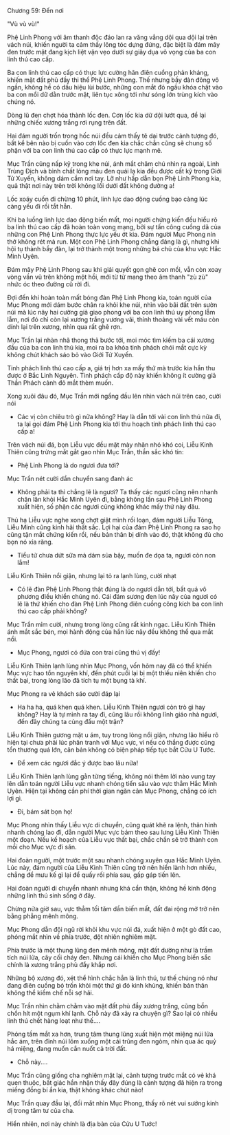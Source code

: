 




Chương 59: Đến nơi


"Vù vù vù!"

Phệ Linh Phong với âm thanh độc đáo lan ra văng vẳng dội qua dội lại trên vách núi, khiến người ta cảm thấy lông tóc dựng đứng, đặc biệt là đám mây đen trước mặt đang kịch liệt vặn vẹo dưới sự giãy dụa vô vọng của ba con linh thú cao cấp.

Ba con linh thú cao cấp có thực lực cường hãn điên cuồng phản kháng, khiến mặt đất phủ đầy thi thể Phệ Linh Phong. Thế nhưng bầy đàn đông vô ngần, không hề có dấu hiệu lùi bước, những con mắt đỏ ngầu khóa chặt vào ba con mồi dữ dằn trước mặt, liên tục xông tới như sóng lớn trùng kích vào chúng nó.

Dòng lũ đen chợt hóa thành lốc đen. Cơn lốc kia dữ dội lướt qua, để lại những chiếc xương trắng rơi rụng trên đất.

Hai đám người trốn trong hốc núi đều cảm thấy tê dại trước cảnh tượng đó, bất kể bên nào bị cuốn vào cơn lốc đen kia chắc chắn cũng sẽ chung số phận với ba con linh thú cao cấp có thực lực mạnh mẽ.

Mục Trần cũng nấp kỹ trong khe núi, ánh mắt chăm chú nhìn ra ngoài, Linh Trùng Địch và bình chất lỏng màu đen quái lạ kia đều được cất kỹ trong Giới Tử Xuyến, không dám cầm nơi tay. Lỡ như hấp dẫn bọn Phệ Linh Phong kia, quả thật nơi này trên trời không lối dưới đất không đường a!

Lốc xoáy cuốn đi chừng 10 phút, linh lực dao động cuồng bạo càng lúc càng yếu đi rồi tắt hẳn.

Khi ba luồng linh lực dao động biến mất, mọi người chứng kiến đều hiểu rõ ba linh thú cao cấp đã hoàn toàn vong mạng, bởi sự tấn công cuồng dã của những con Phệ Linh Phong thực lực yếu ớt kia. Đám người Mục Phong nín thở không rét mà run. Một con Phệ Linh Phong chẳng đáng là gì, nhưng khi hội tụ thành bầy đàn, lại trở thành một trong những bá chủ của khu vực Hắc Minh Uyên.

Đám mây Phệ Linh Phong sau khi giải quyết gọn ghẽ con mồi, vẫn còn xoay vòng vần vũ trên không một hồi, mới từ từ mang theo âm thanh "zù zù" nhức óc theo đường cũ rời đi.

Đợi đến khi hoàn toàn mất bóng đàn Phệ Linh Phong kia, toán người của Mục Phong mới dám bước chân ra khỏi khe núi, nhìn vào bãi đất trên sườn núi mà lúc nãy hai cường giả giao phong với ba con linh thú uy phong lẫm lẫm, nơi đó chỉ còn lại xương trắng vương vãi, thỉnh thoảng vài vết máu còn dính lại trên xương, nhìn qua rất ghê rợn.

Mục Trần lại nhàn nhã thong thả bước tới, moi móc tìm kiếm ba cái xương đầu của ba con linh thú kia, moi ra ba khỏa tinh phách chói mắt cực kỳ không chút khách sáo bỏ vào Giới Tử Xuyến.

Tinh phách linh thú cao cấp a, giá trị hơn xa mấy thứ mà trước kia hắn thu được ở Bắc Linh Nguyên. Tinh phách cấp độ này khiến không ít cường giả Thần Phách cảnh đỏ mắt thèm muốn.

Xong xuôi đâu đó, Mục Trần mới ngẩng đầu lên nhìn vách núi trên cao, cười nói

- Các vị còn chiêu trò gì nữa không? Hay là dẫn tới vài con linh thú nữa đi, ta lại gọi đám Phệ Linh Phong kia tới thu hoạch tinh phách linh thú cao cấp a!

Trên vách núi đá, bọn Liễu vực đều mặt mày nhăn nhó khó coi, Liễu Kinh Thiên cũng trừng mắt gắt gao nhìn Mục Trần, thần sắc khó tin:

- Phệ Linh Phong là do ngươi đưa tới?

Mục Trần nét cười dần chuyển sang đanh ác

- Không phải ta thì chẳng lẽ là ngươi? Ta thấy các ngươi cũng nên nhanh chân lăn khỏi Hắc Minh Uyên đi, bằng không lần sau Phệ Linh Phong xuất hiện, số phận các ngươi cũng không khác mấy thứ này đâu.

Thủ hạ Liễu vực nghe xong chợt giật mình rối loạn, đám người Liễu Tông, Liễu Minh cũng kinh hãi thất sắc. Lợi hại của đám Phệ Linh Phong ra sao họ cũng tận mắt chứng kiến rồi, nếu bản thân bị dính vào đó, thật không đủ cho bọn nó xỉa răng.

- Tiểu tử chưa dứt sữa mà dám sủa bậy, muốn đe dọa ta, ngươi còn non lắm!

Liễu Kinh Thiên nổi giận, nhưng lại tỏ ra lạnh lùng, cười nhạt

- Có lẽ đàn Phệ Linh Phong thật đúng là do ngươi dẫn tới, bất quá vô phương điều khiển chúng nó. Cái đám sương đen lúc nãy của ngươi có lẽ là thứ khiến cho đàn Phệ Linh Phong điên cuồng công kích ba con linh thú cao cấp phải không?

Mục Trần mỉm cười, nhưng trong lòng cũng rất kinh ngạc. Liễu Kinh Thiên ánh mắt sắc bén, mọi hành động của hắn lúc nãy đều không thể qua mắt nổi.

- Mục Phong, ngươi có đứa con trai cũng thú vị đấy!

Liễu Kinh Thiên lạnh lùng nhìn Mục Phong, vốn hôm nay đã có thể khiến Mục vực hao tổn nguyên khí, đến phút cuối lại bị một thiếu niên khiến cho thất bại, trong lòng lão đã tích tụ một bụng tà khí.

Mục Phong ra vẻ khách sáo cười đáp lại

- Ha ha ha, quá khen quá khen. Liễu Kinh Thiên ngươi còn trò gì hay không? Hay là tự mình ra tay đi, cũng lâu rồi không lĩnh giáo nhà ngươi, đến đây chúng ta cùng đấu một trận?

Liễu Kinh Thiên gương mặt u ám, tuy trong lòng nổi giận, nhưng lão hiểu rõ hiện tại chưa phải lúc phân tranh với Mục vực, vì nếu có thắng được cũng tổn thương quá lớn, căn bản không có biện pháp tiếp tục bắt Cửu U Tước.

- Để xem các ngươi đắc ý được bao lâu nữa!

Liễu Kinh Thiên lạnh lùng gằn từng tiếng, không nói thêm lời nào vung tay lên dẫn toán người Liễu vực nhanh chóng tiến sâu vào vực thẳm Hắc Minh Uyên. Hiện tại không cần phí thời gian ngăn cản Mục Phong, chẳng có ích lợi gì.

- Đi, bám sát bọn họ!

Mục Phong nhìn thấy Liễu vực di chuyển, cũng quát khẽ ra lệnh, thân hình nhanh chóng lao đi, dẫn người Mục vực bám theo sau lưng Liễu Kinh Thiên một đoạn. Nếu kế hoạch của Liễu vực thất bại, chắc chắn sẽ trở thành con mồi cho Mục vực đi săn.

Hai đoàn người, một trước một sau nhanh chóng xuyên qua Hắc Minh Uyên. Lúc này, đám người của Liễu Kinh Thiên cũng trở nên hiền lành hơn nhiều, chẳng để mưu kế gì lại để quấy rối phía sau, gấp gáp tiến lên.

Hai đoàn người di chuyển nhanh nhưng khá cẩn thận, không hề kinh động những linh thú sinh sống ở đây.

Chừng nửa giờ sau, vực thẳm tối tăm dần biến mất, đất đai rộng mở trở nên bằng phẳng mênh mông.

Mục Phong dẫn đội ngũ rời khỏi khu vực núi đá, xuất hiện ở một gò đất cao, phóng mắt nhìn về phía trước, đột nhiên nghiêm mặt.

Phía trước là một thung lũng đen mênh mông, mặt đất dường như là trầm tích núi lửa, cây cối cháy đen. Nhưng cái khiến cho Mục Phong biến sắc chính là xương trắng phủ đầy khắp nơi.

Những bộ xương đó, xét thể hình chắc hẳn là linh thú, tư thế chúng nó như đang điên cuồng bỏ trốn khỏi một thứ gì đó kinh khủng, khiến bản thân không thể kiềm chế nỗi sợ hãi.

Mục Trần nhìn chằm chằm vào mặt đất phủ đầy xương trắng, cũng bồn chồn hít một ngụm khí lạnh. Chỗ này đã xảy ra chuyện gì? Sao lại có nhiều linh thú chết hàng loạt như thế....

Phóng tầm mắt xa hơn, trung tâm thung lũng xuất hiện một miệng núi lửa hắc ám, trên đỉnh núi lõm xuống một cái trũng đen ngòm, nhìn qua ác quỷ há miệng, đang muốn cắn nuốt cả trời đất.

- Chỗ này....

Mục Trần cũng giống cha nghiêm mặt lại, cảnh tượng trước mắt có vẻ khá quen thuộc, bất giác hắn nhận thấy đây đúng là cảnh tượng đã hiện ra trong miếng đồng bí ẩn kia, thật không khác chút nào!

Mục Trần quay đầu lại, đối mắt nhìn Mục Phong, thấy rõ nét vui sướng kinh dị trong tâm tư của cha.

Hiển nhiên, nơi này chính là địa bàn của Cửu U Tước!




